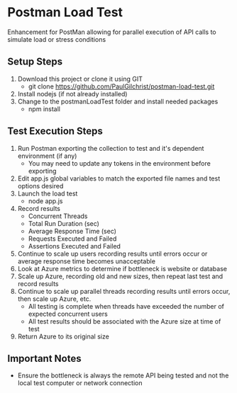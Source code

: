 # Postman Load Test

Enhancement for PostMan allowing for parallel execution of API calls to simulate load or stress conditions

## Setup Steps
1. Download this project or clone it using GIT
	* git clone https://github.com/PaulGilchrist/postman-load-test.git
1. Install nodejs (if not already installed)
2. Change to the postmanLoadTest folder and install needed packages
	* npm install

## Test Execution Steps
1. Run Postman exporting the collection to test and it's dependent environment (if any)
	* You may need to update any tokens in the environment before exporting
2. Edit app.js global variables to match the exported file names and test options desired
3. Launch the load test
	* node app.js
4. Record results
	* Concurrent Threads
	* Total Run Duration (sec)
	* Average Response Time (sec)
	* Requests Executed and Failed
	* Assertions Executed and Failed
5. Continue to scale up users recording results until errors occur or average response time becomes unacceptable
6. Look at Azure metrics to determine if bottleneck is website or database
7. Scale up Azure, recording old and new sizes, then repeat last test and record results
8. Continue to scale up parallel threads recording results until errors occur, then scale up Azure, etc.
	* All testing is complete when threads have exceeded the number of expected concurrent users
	* All test results should be associated with the Azure size at time of test
9. Return Azure to its original size

## Important Notes
* Ensure the bottleneck is always the remote API being tested and not the local test computer or network connection
